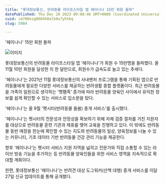 ```yaml
---
title: "롯데정보통신, 반려동물 라이프스타일 앱 헤이나나 15만 회원 돌파"
datePublished: Thu Dec 28 2023 09:08:46 GMT+0000 (Coordinated Universal Time)
cuid: cm706kzg8004h0alb9o7yhtbq
slug: 5984

---
```



'헤이나나' 15만 회원 돌파

![이미지](https://cdn.hashnode.com/res/hashnode/image/upload/v1739260141682/70ddc875-a234-4e49-b687-98911699a597.jpeg)

롯데정보통신의 반려동물 라이프스타일 앱 '헤이나나'가 회원 수 15만명을 돌파했다. 올 11월 10만 회원을 달성한 지 한 달만으로, 회원수가 급속도로 늘고 있는 추세다.

'헤이나나'는 2021년 11월 롯데정보통신의 사내벤처 프로그램을 통해 기획된 앱으로 반려동물에게 필요한 다양한 서비스를 제공하는 반려생활 종합 플랫폼이다. 최근 반려동물을 가족의 일원으로 생각하는 '펫팸족' 증가에 따라 반려동물 양육인 사이에서 유익한 정보를 쉽게 확인할 수 있는 서비스로 입소문을 탔다.

'헤이나나'는 올 9월 '펫시터(반려동물 돌봄) 중개 서비스'를 출시했다.

'헤이나나'는 펫시터의 전문성과 안정성을 확보하기 위해 자체 검증 절차를 거친 지원자를 대상으로 반려동물 훈련 기관과 제휴를 맺어 교육을 진행하고 있다. 이 밖에도 반려동물 동반 매장을 한눈에 확인할 수 있는 지도와 반려동물의 일상, 양육정보를 나눌 수 있는 커뮤니티, 기초 데이터 기반 반려동물 건강 관리 기능을 제공한다.

향후 '헤이나나'는 펫시터 서비스 지원 지역을 넓히고 전문가와 직접 소통할 수 있는 라이브 방송 기능을 추가하는 등 반려동물 양육인들을 위한 서비스 영역을 지속적으로 확대할 계획이다.

한편, 롯데정보통신 '헤이나나'는 반려견 대상 도그워커(산책 대행) 중개 서비스를 이달 27일 신규 업데이트를 통해 공개했다.